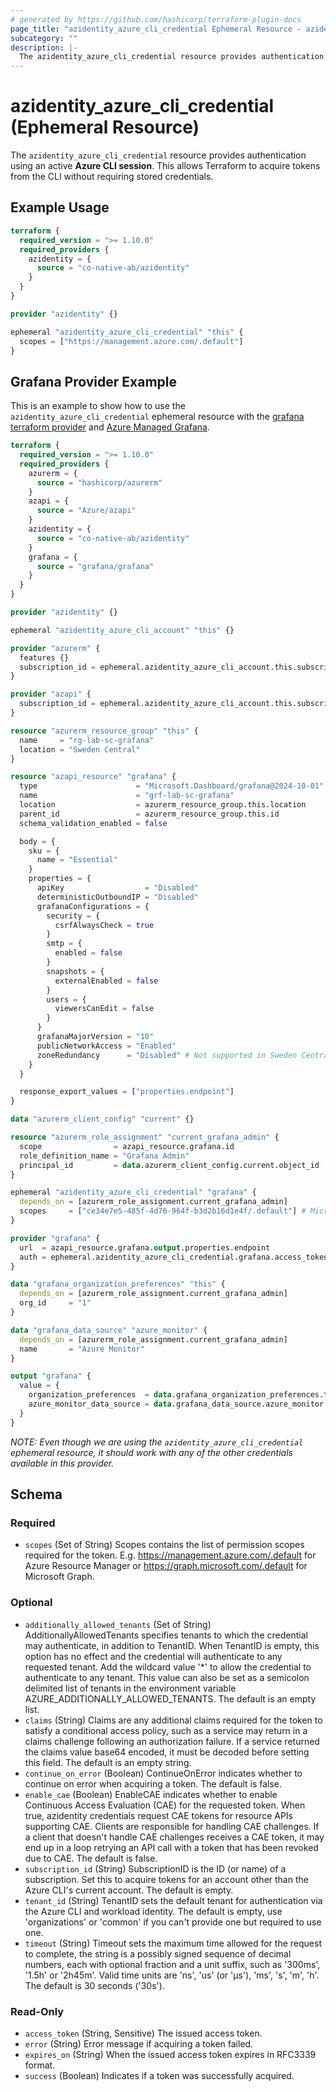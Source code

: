 ```yaml
---
# generated by https://github.com/hashicorp/terraform-plugin-docs
page_title: "azidentity_azure_cli_credential Ephemeral Resource - azidentity"
subcategory: ""
description: |-
  The azidentity_azure_cli_credential resource provides authentication using an active Azure CLI session. This allows Terraform to acquire tokens from the CLI without requiring stored credentials.
---
```


# azidentity_azure_cli_credential (Ephemeral Resource)

The `azidentity_azure_cli_credential` resource provides authentication using an active **Azure CLI session**. This allows Terraform to acquire tokens from the CLI without requiring stored credentials.


## Example Usage

```terraform
terraform {
  required_version = ">= 1.10.0"
  required_providers {
    azidentity = {
      source = "co-native-ab/azidentity"
    }
  }
}

provider "azidentity" {}

ephemeral "azidentity_azure_cli_credential" "this" {
  scopes = ["https://management.azure.com/.default"]
}
```

## Grafana Provider Example

This is an example to show how to use the `azidentity_azure_cli_credential` ephemeral resource with the [grafana terraform provider](https://registry.terraform.io/providers/grafana/grafana/latest/docs) and [Azure Managed Grafana](https://learn.microsoft.com/en-us/azure/managed-grafana).

```terraform
terraform {
  required_version = ">= 1.10.0"
  required_providers {
    azurerm = {
      source = "hashicorp/azurerm"
    }
    azapi = {
      source = "Azure/azapi"
    }
    azidentity = {
      source = "co-native-ab/azidentity"
    }
    grafana = {
      source = "grafana/grafana"
    }
  }
}

provider "azidentity" {}

ephemeral "azidentity_azure_cli_account" "this" {}

provider "azurerm" {
  features {}
  subscription_id = ephemeral.azidentity_azure_cli_account.this.subscription_id
}

provider "azapi" {
  subscription_id = ephemeral.azidentity_azure_cli_account.this.subscription_id
}

resource "azurerm_resource_group" "this" {
  name     = "rg-lab-sc-grafana"
  location = "Sweden Central"
}

resource "azapi_resource" "grafana" {
  type                      = "Microsoft.Dashboard/grafana@2024-10-01"
  name                      = "grf-lab-sc-grafana"
  location                  = azurerm_resource_group.this.location
  parent_id                 = azurerm_resource_group.this.id
  schema_validation_enabled = false

  body = {
    sku = {
      name = "Essential"
    }
    properties = {
      apiKey                  = "Disabled"
      deterministicOutboundIP = "Disabled"
      grafanaConfigurations = {
        security = {
          csrfAlwaysCheck = true
        }
        smtp = {
          enabled = false
        }
        snapshots = {
          externalEnabled = false
        }
        users = {
          viewersCanEdit = false
        }
      }
      grafanaMajorVersion = "10"
      publicNetworkAccess = "Enabled"
      zoneRedundancy      = "Disabled" # Not supported in Sweden Central yet
    }
  }

  response_export_values = ["properties.endpoint"]
}

data "azurerm_client_config" "current" {}

resource "azurerm_role_assignment" "current_grafana_admin" {
  scope                = azapi_resource.grafana.id
  role_definition_name = "Grafana Admin"
  principal_id         = data.azurerm_client_config.current.object_id
}

ephemeral "azidentity_azure_cli_credential" "grafana" {
  depends_on = [azurerm_role_assignment.current_grafana_admin]
  scopes     = ["ce34e7e5-485f-4d76-964f-b3d2b16d1e4f/.default"] # Microsofts Grafana Application ID
}

provider "grafana" {
  url  = azapi_resource.grafana.output.properties.endpoint
  auth = ephemeral.azidentity_azure_cli_credential.grafana.access_token
}

data "grafana_organization_preferences" "this" {
  depends_on = [azurerm_role_assignment.current_grafana_admin]
  org_id     = "1"
}

data "grafana_data_source" "azure_monitor" {
  depends_on = [azurerm_role_assignment.current_grafana_admin]
  name       = "Azure Monitor"
}

output "grafana" {
  value = {
    organization_preferences  = data.grafana_organization_preferences.this
    azure_monitor_data_source = data.grafana_data_source.azure_monitor
  }
}
```

*NOTE: Even though we are using the `azidentity_azure_cli_credential` ephemeral resource, it should work with any of the other credentials available in this provider.*

<!-- schema generated by tfplugindocs -->
## Schema

### Required

- `scopes` (Set of String) Scopes contains the list of permission scopes required for the token. E.g. https://management.azure.com/.default for Azure Resource Manager or https://graph.microsoft.com/.default for Microsoft Graph.

### Optional

- `additionally_allowed_tenants` (Set of String) AdditionallyAllowedTenants specifies tenants to which the credential may authenticate, in addition to TenantID. When TenantID is empty, this option has no effect and the credential will authenticate to any requested tenant. Add the wildcard value '*' to allow the credential to authenticate to any tenant. This value can also be set as a semicolon delimited list of tenants in the environment variable AZURE_ADDITIONALLY_ALLOWED_TENANTS. The default is an empty list.
- `claims` (String) Claims are any additional claims required for the token to satisfy a conditional access policy, such as a service may return in a claims challenge following an authorization failure. If a service returned the claims value base64 encoded, it must be decoded before setting this field. The default is an empty string.
- `continue_on_error` (Boolean) ContinueOnError indicates whether to continue on error when acquiring a token. The default is false.
- `enable_cae` (Boolean) EnableCAE indicates whether to enable Continuous Access Evaluation (CAE) for the requested token. When true, azidentity credentials request CAE tokens for resource APIs supporting CAE. Clients are responsible for handling CAE challenges. If a client that doesn't handle CAE challenges receives a CAE token, it may end up in a loop retrying an API call with a token that has been revoked due to CAE. The default is false.
- `subscription_id` (String) SubscriptionID is the ID (or name) of a subscription. Set this to acquire tokens for an account other than the Azure CLI's current account. The default is empty.
- `tenant_id` (String) TenantID sets the default tenant for authentication via the Azure CLI and workload identity. The default is empty, use 'organizations' or 'common' if you can't provide one but required to use one.
- `timeout` (String) Timeout sets the maximum time allowed for the request to complete, the string is a possibly signed sequence of decimal numbers, each with optional fraction and a unit suffix, such as '300ms', '1.5h' or '2h45m'. Valid time units are 'ns', 'us' (or 'µs'), 'ms', 's', 'm', 'h'. The default is 30 seconds ('30s').

### Read-Only

- `access_token` (String, Sensitive) The issued access token.
- `error` (String) Error message if acquiring a token failed.
- `expires_on` (String) When the issued access token expires in RFC3339 format.
- `success` (Boolean) Indicates if a token was successfully acquired.